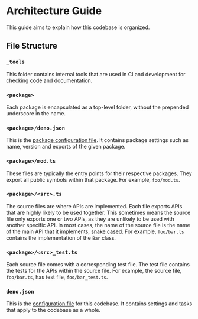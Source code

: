 # Architecture Guide

This guide aims to explain how this codebase is organized.

## File Structure

### `_tools`

This folder contains internal tools that are used in CI and development for
checking code and documentation.

### `<package>`

Each package is encapsulated as a top-level folder, without the prepended
underscore in the name.

### `<package>/deno.json`

This is the
[package configuration file](https://jsr.io/docs/publishing-packages#package-config-file).
It contains package settings such as name, version and exports of the given
package.

### `<package>/mod.ts`

These files are typically the entry points for their respective packages. They
export all public symbols within that package. For example, `foo/mod.ts`.

### `<package>/<src>.ts`

The source files are where APIs are implemented. Each file exports APIs that are
highly likely to be used together. This sometimes means the source file only
exports one or two APIs, as they are unlikely to be used with another specific
API. In most cases, the name of the source file is the name of the main API that
it implements,
[snake cased](https://developer.mozilla.org/en-US/docs/Glossary/Snake_case). For
example, `foo/bar.ts` contains the implementation of the `Bar` class.

### `<package>/<src>_test.ts`

Each source file comes with a corresponding test file. The test file contains
the tests for the APIs within the source file. For example, the source file,
`foo/bar.ts`, has test file, `foo/bar_test.ts`.

### `deno.json`

This is the
[configuration file](https://docs.deno.com/runtime/manual/getting_started/configuration_file)
for this codebase. It contains settings and tasks that apply to the codebase as
a whole.

